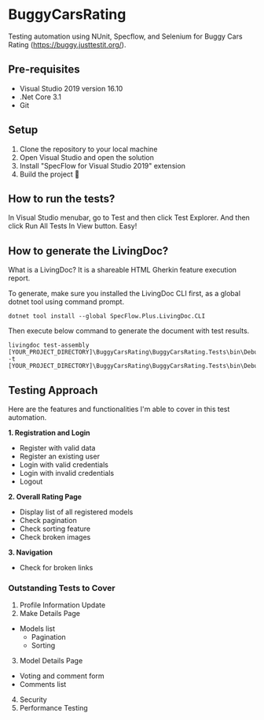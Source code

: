 # BuggyCarsRating
Testing automation using NUnit, Specflow, and Selenium for Buggy Cars Rating (https://buggy.justtestit.org/).

## Pre-requisites
- Visual Studio 2019 version 16.10
- .Net Core 3.1
- Git

## Setup
1. Clone the repository to your local machine
2. Open Visual Studio and open the solution
3. Install "SpecFlow for Visual Studio 2019" extension
4. Build the project 🤞

## How to run the tests?
In Visual Studio menubar, go to Test and then click Test Explorer. And then click Run All Tests In View button. Easy!

## How to generate the LivingDoc?
What is a LivingDoc? It is a shareable HTML Gherkin feature execution report.

To generate, make sure you installed the LivingDoc CLI first, as a global dotnet tool using command prompt.
```
dotnet tool install --global SpecFlow.Plus.LivingDoc.CLI
```

Then execute below command to generate the document with test results.
```
livingdoc test-assembly [YOUR_PROJECT_DIRECTORY]\BuggyCarsRating\BuggyCarsRating.Tests\bin\Debug\netcoreapp3.1\BuggyCarsRating.Tests.dll -t [YOUR_PROJECT_DIRECTORY]\BuggyCarsRating\BuggyCarsRating.Tests\bin\Debug\netcoreapp3.1\TestExecution.json
```

## Testing Approach
Here are the features and functionalities I'm able to cover in this test automation.

**1. Registration and Login**
  - Register with valid data
  - Register an existing user
  - Login with valid credentials
  - Login with invalid credentials
  - Logout

**2. Overall Rating Page**
  - Display list of all registered models
  - Check pagination
  - Check sorting feature
  - Check broken images

**3. Navigation**
  - Check for broken links

### Outstanding Tests to Cover
1. Profile Information Update
2. Make Details Page
  - Models list
    - Pagination
    - Sorting
3. Model Details Page
  - Voting and comment form
  - Comments list
4. Security
5. Performance Testing 
